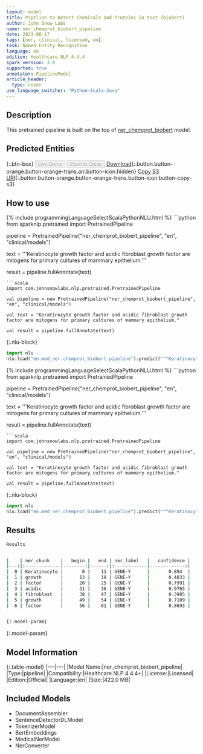 ```yaml
---
layout: model
title: Pipeline to Detect Chemicals and Proteins in text (biobert)
author: John Snow Labs
name: ner_chemprot_biobert_pipeline
date: 2023-06-17
tags: [ner, clinical, licensed, en]
task: Named Entity Recognition
language: en
edition: Healthcare NLP 4.4.4
spark_version: 3.0
supported: true
annotator: PipelineModel
article_header:
  type: cover
use_language_switcher: "Python-Scala-Java"
---
```


## Description

This pretrained pipeline is built on the top of [ner_chemprot_biobert](https://nlp.johnsnowlabs.com/2021/04/01/ner_chemprot_biobert_en.html) model.

## Predicted Entities



{:.btn-box}
<button class="button button-orange" disabled>Live Demo</button>
<button class="button button-orange" disabled>Open in Colab</button>
[Download](https://s3.amazonaws.com/auxdata.johnsnowlabs.com/clinical/models/ner_chemprot_biobert_pipeline_en_4.4.4_3.0_1686982210400.zip){:.button.button-orange.button-orange-trans.arr.button-icon.hidden}
[Copy S3 URI](s3://auxdata.johnsnowlabs.com/clinical/models/ner_chemprot_biobert_pipeline_en_4.4.4_3.0_1686982210400.zip){:.button.button-orange.button-orange-trans.button-icon.button-copy-s3}

## How to use

<div class="tabs-box" markdown="1">
{% include programmingLanguageSelectScalaPythonNLU.html %}
```python
from sparknlp.pretrained import PretrainedPipeline

pipeline = PretrainedPipeline("ner_chemprot_biobert_pipeline", "en", "clinical/models")

text = '''Keratinocyte growth factor and acidic fibroblast growth factor are mitogens for primary cultures of mammary epithelium.'''

result = pipeline.fullAnnotate(text)
```
```scala
import com.johnsnowlabs.nlp.pretrained.PretrainedPipeline

val pipeline = new PretrainedPipeline("ner_chemprot_biobert_pipeline", "en", "clinical/models")

val text = "Keratinocyte growth factor and acidic fibroblast growth factor are mitogens for primary cultures of mammary epithelium."

val result = pipeline.fullAnnotate(text)
```


{:.nlu-block}
```python
import nlu
nlu.load("en.med_ner.chemprot_biobert.pipeline").predict("""Keratinocyte growth factor and acidic fibroblast growth factor are mitogens for primary cultures of mammary epithelium.""")
```

</div>

<div class="tabs-box" markdown="1">
{% include programmingLanguageSelectScalaPythonNLU.html %}
```python
from sparknlp.pretrained import PretrainedPipeline

pipeline = PretrainedPipeline("ner_chemprot_biobert_pipeline", "en", "clinical/models")

text = '''Keratinocyte growth factor and acidic fibroblast growth factor are mitogens for primary cultures of mammary epithelium.'''

result = pipeline.fullAnnotate(text)
```
```scala
import com.johnsnowlabs.nlp.pretrained.PretrainedPipeline

val pipeline = new PretrainedPipeline("ner_chemprot_biobert_pipeline", "en", "clinical/models")

val text = "Keratinocyte growth factor and acidic fibroblast growth factor are mitogens for primary cultures of mammary epithelium."

val result = pipeline.fullAnnotate(text)
```

{:.nlu-block}
```python
import nlu
nlu.load("en.med_ner.chemprot_biobert.pipeline").predict("""Keratinocyte growth factor and acidic fibroblast growth factor are mitogens for primary cultures of mammary epithelium.""")
```
</div>

## Results

```bash
Results


|    | ner_chunk    |   begin |   end | ner_label   |   confidence |
|---:|:-------------|--------:|------:|:------------|-------------:|
|  0 | Keratinocyte |       0 |    11 | GENE-Y      |       0.894  |
|  1 | growth       |      13 |    18 | GENE-Y      |       0.4833 |
|  2 | factor       |      20 |    25 | GENE-Y      |       0.7991 |
|  3 | acidic       |      31 |    36 | GENE-Y      |       0.9765 |
|  4 | fibroblast   |      38 |    47 | GENE-Y      |       0.3905 |
|  5 | growth       |      49 |    54 | GENE-Y      |       0.7109 |
|  6 | factor       |      56 |    61 | GENE-Y      |       0.8693 |


{:.model-param}
```

{:.model-param}
## Model Information

{:.table-model}
|---|---|
|Model Name:|ner_chemprot_biobert_pipeline|
|Type:|pipeline|
|Compatibility:|Healthcare NLP 4.4.4+|
|License:|Licensed|
|Edition:|Official|
|Language:|en|
|Size:|422.0 MB|

## Included Models

- DocumentAssembler
- SentenceDetectorDLModel
- TokenizerModel
- BertEmbeddings
- MedicalNerModel
- NerConverter